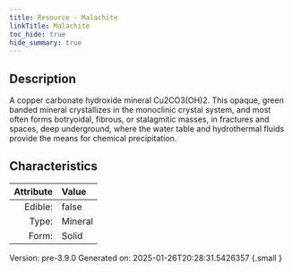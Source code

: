 ```yaml
---
title: Resource - Malachite
linkTitle: Malachite
toc_hide: true
hide_summary: true
---
```


## Description
A copper carbonate hydroxide mineral Cu2CO3(OH)2.&#10;&#9; This opaque, green banded mineral crystallizes in the monoclinic crystal system, and most&#10;&#9; often forms botryoidal, fibrous, or stalagmitic masses, in fractures and spaces, deep&#10;&#9; underground, where the water table and hydrothermal fluids provide the means for chemical&#10;&#9; precipitation.

## Characteristics

| Attribute      | Value |
|--------:|:------|
|Edible:|false|
|Type:|Mineral|
|Form:|Solid|
 



    

Version: pre-3.9.0 Generated on: 2025-01-26T20:28:31.5426357
{.small }
